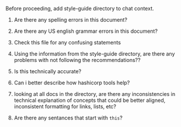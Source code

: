 Before proceeding, add style-guide directory to chat context.

1. Are there any spelling errors in this document?

1. Are there any US english grammar errors in this document?

1. Check this file for any confusing statements

1. Using the information from the style-guide directory, are there any problems
   with <file-name> not following the recommendations??

1. Is this technically accurate?

1. Can i better describe how hashicorp tools help?

1. looking at all docs in the <dirname> directory, are there any inconsistencies
   in technical explanation of concepts that could be better aligned,
   inconsistent formatting for links, lists, etc?

1. Are there any sentances that start with `this`?